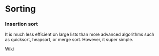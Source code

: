 # Sorting

### Insertion sort

It is much less efficient on large lists than more advanced algorithms such as quicksort, heapsort, or merge sort. However, it super simple.

[Wiki](https://en.wikipedia.org/wiki/Insertion_sort)
